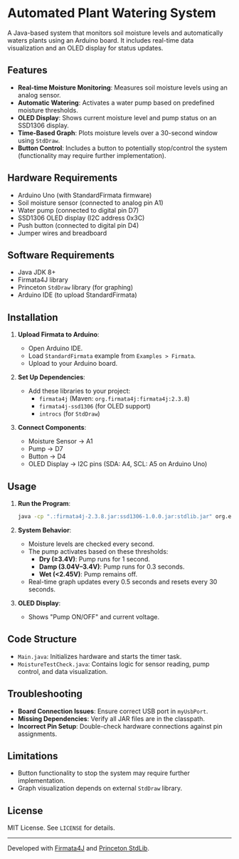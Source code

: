 # Automated Plant Watering System

A Java-based system that monitors soil moisture levels and automatically waters plants using an Arduino board. It includes real-time data visualization and an OLED display for status updates.

## Features

- **Real-time Moisture Monitoring**: Measures soil moisture levels using an analog sensor.
- **Automatic Watering**: Activates a water pump based on predefined moisture thresholds.
- **OLED Display**: Shows current moisture level and pump status on an SSD1306 display.
- **Time-Based Graph**: Plots moisture levels over a 30-second window using `StdDraw`.
- **Button Control**: Includes a button to potentially stop/control the system (functionality may require further implementation).

## Hardware Requirements

- Arduino Uno (with StandardFirmata firmware)
- Soil moisture sensor (connected to analog pin A1)
- Water pump (connected to digital pin D7)
- SSD1306 OLED display (I2C address 0x3C)
- Push button (connected to digital pin D4)
- Jumper wires and breadboard

## Software Requirements

- Java JDK 8+
- Firmata4J library
- Princeton `StdDraw` library (for graphing)
- Arduino IDE (to upload StandardFirmata)

## Installation

1. **Upload Firmata to Arduino**:
   - Open Arduino IDE.
   - Load `StandardFirmata` example from `Examples > Firmata`.
   - Upload to your Arduino board.

2. **Set Up Dependencies**:
   - Add these libraries to your project:
     - `firmata4j` (Maven: `org.firmata4j:firmata4j:2.3.8`)
     - `firmata4j-ssd1306` (for OLED support)
     - `introcs` (for `StdDraw`)

3. **Connect Components**:
   - Moisture Sensor → A1
   - Pump → D7
   - Button → D4
   - OLED Display → I2C pins (SDA: A4, SCL: A5 on Arduino Uno)

## Usage

1. **Run the Program**:
   ```bash
   java -cp ".:firmata4j-2.3.8.jar:ssd1306-1.0.0.jar:stdlib.jar" org.example.Main
   ```

2. **System Behavior**:
   - Moisture levels are checked every second.
   - The pump activates based on these thresholds:
     - **Dry (≥3.4V)**: Pump runs for 1 second.
     - **Damp (3.04V–3.4V)**: Pump runs for 0.3 seconds.
     - **Wet (<2.45V)**: Pump remains off.
   - Real-time graph updates every 0.5 seconds and resets every 30 seconds.

3. **OLED Display**:
   - Shows "Pump ON/OFF" and current voltage.

## Code Structure

- `Main.java`: Initializes hardware and starts the timer task.
- `MoistureTestCheck.java`: Contains logic for sensor reading, pump control, and data visualization.

## Troubleshooting

- **Board Connection Issues**: Ensure correct USB port in `myUsbPort`.
- **Missing Dependencies**: Verify all JAR files are in the classpath.
- **Incorrect Pin Setup**: Double-check hardware connections against pin assignments.

## Limitations

- Button functionality to stop the system may require further implementation.
- Graph visualization depends on external `StdDraw` library.

## License

MIT License. See `LICENSE` for details.

---

Developed with [Firmata4J](https://github.com/firmata4j/firmata4j) and [Princeton StdLib](https://introcs.cs.princeton.edu/java/stdlib/).
